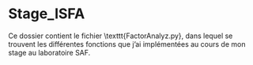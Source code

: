 # Stage_ISFA

Ce dossier contient le fichier \texttt{FactorAnalyz.py}, 
dans lequel se trouvent les différentes fonctions que j’ai implémentées 
au cours de mon stage au laboratoire SAF.
